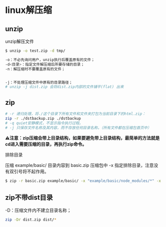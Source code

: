# linux解压缩

## unzip

unzip解压文件

```sh
$ unzip -o test.zip -d tmp/

-o：不必先询问用户，unzip执行后覆盖原有的文件；
-d<目录>：指定文件解压缩后所要存储的目录；
-n：解压缩时不要覆盖原有的文件；


-j：不处理压缩文件中原有的目录路径；
# unzip -j dist.zip 会将dist.zip内部的文件铺平(flat) 出来
```



## zip

```sh
# -r 递归处理，将./这个目录下所有文件和文件夹打包为当前目录下的html.zip：
zip -r ./dstbackup.zip ./dstbackup
# -q quiet安静模式，不显示指令执行过程。
# -j 只保存文件名称及其内容，而不存放任何目录名称。（所有文件都在压缩包首页中）
```

**⚠️注意：zip压缩会带上目录结构，如果要避免带上目录结构，最简单的方法就是cd进入需要压缩的目录，再执行zip命令。**

排除目录

压缩 example/basic/ 目录内容到 basic.zip 压缩包中 -x 指定排除目录，注意没有双引号将不起作用。

```sh
$ zip -r basic.zip example/basic/ -x "example/basic/node_modules/*" -x "example/basic/build/*" -x "example/basic/coverage/*"
```



## zip不带dist目录

-D：压缩文件内不建立目录名称；

```sh
zip -Dr dist.zip dist/*
```

